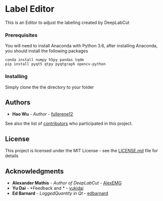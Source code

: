 # Label Editor

This is an Editor to adjust the labeling created by DeepLabCut

### Prerequisites

You will need to install Anaconda with Python 3.6, after installing Anaconda, you should install the following packages

```
conda install numpy h5py pandas tqdm
pip install pyqt5 qtpy pyqtgraph opencv-python
```

### Installing

Simply clone the the directory to your folder

## Authors

* **Hao Wu** - *Author* - [fullerene12](https://github.com/fullerene12)

See also the list of [contributors](https://github.com/your/project/contributors) who participated in this project.

## License

This project is licensed under the MIT License - see the [LICENSE.md](LICENSE.md) file for details

## Acknowledgments

* **Alexander Mathis** - *Author of DeepLabCut* - [AlexEMG](https://github.com/AlexEMG)
* **Yu Dai** - *Feedback and * - [yukidai](https://github.com/yukidai)
* **Ed Barnard** - *LoggedQuantity in Qt* - [edbarnard](https://github.com/edbarnard)
